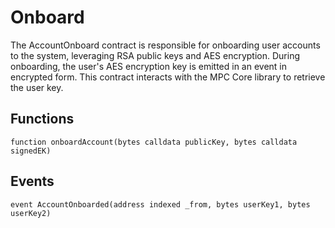 # Onboard

The AccountOnboard contract is responsible for onboarding user accounts to the system, leveraging RSA public keys and AES encryption. During onboarding, the user's AES encryption key is emitted in an event in encrypted form. This contract interacts with the MPC Core library to retrieve the user key.

## Functions

```solidity
function onboardAccount(bytes calldata publicKey, bytes calldata signedEK)
```

## Events

```solidity
event AccountOnboarded(address indexed _from, bytes userKey1, bytes userKey2)
```
